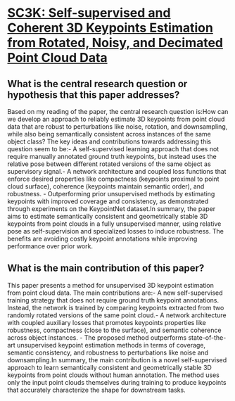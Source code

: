 # [SC3K: Self-supervised and Coherent 3D Keypoints Estimation from Rotated,   Noisy, and Decimated Point Cloud Data](https://arxiv.org/abs/2308.05410)

## What is the central research question or hypothesis that this paper addresses?

Based on my reading of the paper, the central research question is:How can we develop an approach to reliably estimate 3D keypoints from point cloud data that are robust to perturbations like noise, rotation, and downsampling, while also being semantically consistent across instances of the same object class? The key ideas and contributions towards addressing this question seem to be:- A self-supervised learning approach that does not require manually annotated ground truth keypoints, but instead uses the relative pose between different rotated versions of the same object as supervisory signal.- A network architecture and coupled loss functions that enforce desired properties like compactness (keypoints proximal to point cloud surface), coherence (keypoints maintain semantic order), and robustness. - Outperforming prior unsupervised methods by estimating keypoints with improved coverage and consistency, as demonstrated through experiments on the KeypointNet dataset.In summary, the paper aims to estimate semantically consistent and geometrically stable 3D keypoints from point clouds in a fully unsupervised manner, using relative pose as self-supervision and specialized losses to induce robustness. The benefits are avoiding costly keypoint annotations while improving performance over prior work.


## What is the main contribution of this paper?

This paper presents a method for unsupervised 3D keypoint estimation from point cloud data. The main contributions are:- A new self-supervised training strategy that does not require ground truth keypoint annotations. Instead, the network is trained by comparing keypoints extracted from two randomly rotated versions of the same point cloud.- A network architecture with coupled auxiliary losses that promotes keypoints properties like robustness, compactness (close to the surface), and semantic coherence across object instances. - The proposed method outperforms state-of-the-art unsupervised keypoint estimation methods in terms of coverage, semantic consistency, and robustness to perturbations like noise and downsampling.In summary, the main contribution is a novel self-supervised approach to learn semantically consistent and geometrically stable 3D keypoints from point clouds without human annotation. The method uses only the input point clouds themselves during training to produce keypoints that accurately characterize the shape for downstream tasks.
